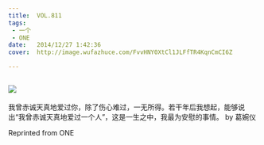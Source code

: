 ```yaml
---
title:	VOL.811
tags:
 - 一个
 - ONE
date:	2014/12/27 1:42:36
cover:	http://image.wufazhuce.com/FvvHNY0XtCl1JLFfTR4KqnCmCI6Z

---
```

![](http://image.wufazhuce.com/FvvHNY0XtCl1JLFfTR4KqnCmCI6Z)
---

我曾赤诚天真地爱过你，除了伤心难过，一无所得。若干年后我想起，能够说出“我曾赤诚天真地爱过一个人”，这是一生之中，我最为安慰的事情。 by 葛婉仪
 
Reprinted from ONE
